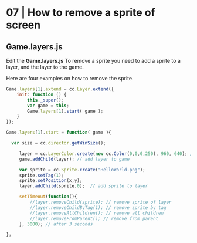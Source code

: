 # 07 | How to remove a sprite of screen 


## Game.layers.js

Edit the **Game.layers.js** 
To remove a sprite you need to add a sprite to a layer, and the layer to the game.

Here are four examples on how to remove the sprite.

```Javascript
Game.layers[1].extend = cc.Layer.extend({
    init: function () {      
        this._super(); 
        var game = this;
        Game.layers[1].start( game );  
    } 
});    

Game.layers[1].start = function( game ){

  var size = cc.director.getWinSize(); 

     layer = cc.LayerColor.create(new cc.Color(0,0,0,250), 960, 640); // R+G+B+Opacity+X+Y
     game.addChild(layer); // add layer to game

     var sprite = cc.Sprite.create("HelloWorld.png");
     sprite.setTag(1);
     sprite.setPosition(x,y);
     layer.addChild(sprite,0);  // add sprite to layer  

     setTimeout(function(){
         //layer.removeChild(sprite); // remove sprite of layer
         //layer.removeChildByTag(1); // remove sprite by tag
         //layer.removeAllChildren(); // remove all children
         //layer.removeFromParent(); // remove from parent
     }, 3000); // after 3 seconds

}; 
```

